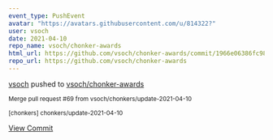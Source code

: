 ```yaml
---
event_type: PushEvent
avatar: "https://avatars.githubusercontent.com/u/814322?"
user: vsoch
date: 2021-04-10
repo_name: vsoch/chonker-awards
html_url: https://github.com/vsoch/chonker-awards/commit/1966e06386fc98d76c0883cbe735f55393129f87
repo_url: https://github.com/vsoch/chonker-awards
---
```


<a href='https://github.com/vsoch' target='_blank'>vsoch</a> pushed to <a href='https://github.com/vsoch/chonker-awards' target='_blank'>vsoch/chonker-awards</a>

<small>Merge pull request #69 from vsoch/chonkers/update-2021-04-10

[chonkers] chonkers/update-2021-04-10</small>

<a href='https://github.com/vsoch/chonker-awards/commit/1966e06386fc98d76c0883cbe735f55393129f87' target='_blank'>View Commit</a>